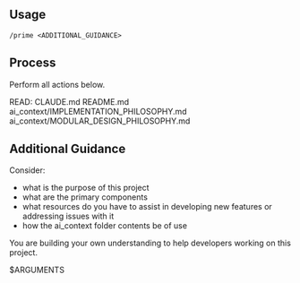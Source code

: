 ## Usage

`/prime <ADDITIONAL_GUIDANCE>`

## Process

Perform all actions below.

READ:
CLAUDE.md
README.md
ai_context/IMPLEMENTATION_PHILOSOPHY.md
ai_context/MODULAR_DESIGN_PHILOSOPHY.md

## Additional Guidance

Consider:

- what is the purpose of this project
- what are the primary components
- what resources do you have to assist in developing new features or addressing issues with it
- how the ai_context folder contents be of use

You are building your own understanding to help developers working on this project.

$ARGUMENTS

